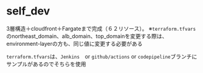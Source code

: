 # self_dev

3層構造＋cloudfront＋Fargateまで完成（６２リソース）。
※```terraform.tfvars```のnortheast_domain、alb_domain、top_domainを変更する際は、environment-layerの方も、同じ値に変更する必要がある

```terraform.tfvars```は、```Jenkins```　or ```github/actions``` or ```codepipeline```ブランチにサンプルがあるのでそちらを使用
